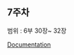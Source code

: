 ## 7주차

범위 : 6부 30장~ 32장

[Documentation](https://gigantic-lobster-aeb.notion.site/e7d5745c6c474eb6981d703be0b45b5d)

